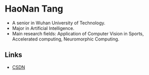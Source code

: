 # HaoNan Tang
- A senior in Wuhan University of Technology.  
- Major in Artificial Intelligence.  
- Main research fields: Application of Computer Vision in Sports, Accelerated computing, Neuromorphic Computing.

## Links
- [CSDN](https://blog.csdn.net/Lancer___A?spm=1010.2135.3001.5343)



